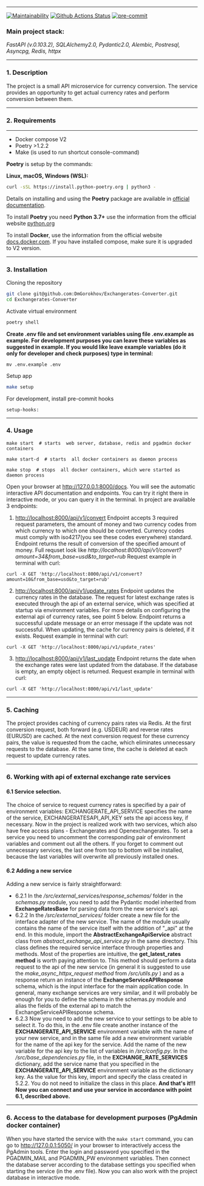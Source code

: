 
___
[![Maintainability](https://api.codeclimate.com/v1/badges/8ef4277f4b10d1603ffe/maintainability)](https://codeclimate.com/github/DmGorokhov/Exchangerates-Converter/maintainability)
[![Github Actions Status](https://github.com//DmGorokhov/Exchangerates-Converter/workflows/Python%20CI/badge.svg)](https://github.com/DmGorokhov/Exchangerates-Converter/actions/pyci.yml)
[![pre-commit](https://img.shields.io/badge/pre--commit-enabled-brightgreen?logo=pre-commit&logoColor=white)](https://github.com/DmGorokhov/Exchangerates-Converter/blob/main/.pre-commit-config.yaml)

### Main project stack:
*FastAPI (v.0.103.2), SQLAlchemy2.0, Pydantic2.0, Alembic, Postresql, Asyncpg, Redis, httpx*

___
### 1. Description
The project is a small API microservice for currency conversion. The service provides an opportunity to get actual currency rates and perform conversion between them.
___
### 2. Requirements
___
* Docker compose V2
* Poetry >1.2.2
* Make (is used to run shortcut console-command)

**Poetry** is setup by the commands:

**Linux, macOS, Windows (WSL):**

```bash
curl -sSL https://install.python-poetry.org | python3 -
```

Details on installing and using the **Poetry** package are available in [official documentation](https://python-poetry.org/docs/).

To install **Poetry** you need **Python 3.7+** use the information from the official website [python.org](https://www.python.org/downloads/)

To install **Docker**, use the information from the official website [docs.docker.com](https://docs.docker.com/engine/install/).
If you have installed compose, make sure it is upgraded to V2 version.

---

### 3. Installation

Cloning the repository

```bash
git clone git@github.com:DmGorokhov/Exchangerates-Converter.git
cd Exchangerates-Converter
```

Activate virtual environment

```bash
poetry shell
```
**Create .env file and set environment variables using file .env.example as example.
For development purposes you can leave these variables as suggested in example.
If you would like leave example variables (do it only for developer and check purposes) type in terminal:**
```commandline
mv .env.example .env
```

Setup app
```bash
make setup
```
For development, install pre-commit hooks
```
setup-hooks:
```
___
### 4. Usage

```
make start  # starts  web server, database, redis and pgadmin docker containers
```
```
make start-d  # starts  all docker containers as daemon process
```
```
make stop  # stops  all docker containers, which were started as daemon process
```

Open your browser at http://127.0.0.1:8000/docs.
You will see the automatic interactive API documentation and endpoints.
You can try it right there in interactive mode, or you can query it in the terminal.
In project are available 3 endpoints:
1. [http://localhost:8000/api/v1/convert]()
Endpoint accepts 3 required request parameters,
the amount of money and two currency codes from which currency to which one should be converted.
Currency codes must comply with iso4217(you see these codes everywhere) standard.
Endpoint returns the result of conversion
of the specified amount of money.
Full requset look like *http://localhost:8000/api/v1/convert?amount=34&from_base=usd&to_target=rub*
Request example in terminal with curl:
```
curl -X GET 'http://localhost:8000/api/v1/convert?amount=10&from_base=usd&to_target=rub'
```

2. [http://localhost:8000/api/v1/update_rates]()
Endpoint updates the currency rates in the database.
The request for latest exchange rates is executed through the api of an external service,
which was specified at startup via environment variables. For more details on configuring
the external api of currency rates, see point 5 below. Endpoint returns
a successful update message or an error message if the update was not successful. When updating, the cache for
currency pairs is deleted, if it exists.
Request example in terminal with curl:
```
curl -X GET 'http://localhost:8000/api/v1/update_rates'
```
3. [http://localhost:8000/api/v1/last_update]()
Endpoint returns the date when the exchange rates were last updated from the database.
If the database is empty, an empty object is returned.
Request example in terminal with curl:
```
curl -X GET 'http://localhost:8000/api/v1/last_update'
```
___
### 5. Caching
The project provides caching of currency pairs rates via Redis. At the first conversion request, both forward (e.g. USDEUR) and reverse rates (EURUSD) are cached.
At the next conversion request for these currency pairs, the value is requested from the cache, which eliminates unnecessary requests to the database. At the same time,
the cache is deleted at each request to update currency rates.
___
### 6. Working with api of external exchange rate services
#### 6.1 Service selection.
The choice of service to request currency rates is specified by a pair of environment variables:
EXCHANGERATE_API_SERVICE specifies the name of the service,
EXCHANGERATESAPI_API_KEY sets the api access key, if necessary.
Now in the project is realized work with two services, which also have free access plans - Exchangerates and
Openexchangerates. To set a service you need to uncomment the corresponding pair of environment variables and
comment out all the others. If you forget to comment out
unnecessary services, the last one from top to bottom will be installed, because the last variables will
overwrite all previously installed ones.

#### 6.2 Adding a new service
Adding a new service is fairly straightforward:
-  6.2.1 In the */src/external_services/response_schemas/* folder in the *schemas.py* module, you need to
add the Pydantic model inherited from **ExchangeRatesBase** for parsing data from the new service's api.
- 6.2.2  In the */src/external_services/* folder create a new file for the interface adapter of the new service.
The name of the module usually contains the name of the service itself with the addition of "_api" at the end.
In this module, import the **AbstractExchangeApiService** abstract class from *abstract_exchange_api_service.py* in
the same directory. This class defines the required service interface through properties and methods.
Most of the properties are intuitive, the **get_latest_rates method** is worth paying attention to.
This method should perform a data request to the api of the new service
(in general it is suggested to use
the *make_async_httpx_request method* from */src/utils.py* ) and as
a response return an instance of the **ExchangeServiceAPIResponse** schema, which is the input interface for the
main application code. In general,
many exchange services are very similar, and it will probably be enough
for you to define the schema in the schemas.py module and alias the fields of the external api to match the
ExchangeServiceAPIResponse schema.
- 6.2.3 Now you need to add the new service to your settings to be able to select it.
To do this, in the .env file create another instance of the **EXCHANGERATE_API_SERVICE** environment
variable with the
name of your new service, and in the same file add a new environment variable for
the name of the api key for the service. Add the name of the new variable for the api key to the list
of variables in */src/config.py*.  In the */src/base_dependencies.py* file, in the **EXCHANGE_RATE_SERVICES**
dictionary, add the service name that you specified in the **EXCHANGERATE_API_SERVICE** environment variable
as the dictionary key.
As the value for this key, import and specify the class created in 5.2.2.
You do not need to initialize the class in this place.
**And that's it!!! Now you can connect and use your service in accordance with point 6.1, described above.**

___
### 6. Access to the database for development purposes (PgAdmin docker container)
When you have started the service with the ```make start``` command, you can
go to http://127.0.0.1:5050/ in your browser to interactively access the PgAdmin tools.
Enter the login and password you specified in the PGADMIN_MAIL and PGADMIN_PW environment variables.
Then connect the database server according to the database settings you specified when starting
the service (in the .env file). Now you can also work with the project database in interactive mode.
